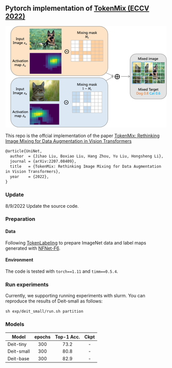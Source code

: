## Pytorch implementation of [TokenMix (ECCV 2022)](https://arxiv.org/abs/2207.08409)

![tenser](assets/tokenmix.png)

This repo is the offcial implementation of the paper [TokenMix: Rethinking Image Mixing for Data Augmentation in Vision Transformers](https://arxiv.org/abs/2207.08409)

```
@article{UniNet,
  author  = {Jihao Liu, Boxiao Liu, Hang Zhou, Yu Liu, Hongsheng Li},
  journal = {arXiv:2207.08409},
  title   = {TokenMix: Rethinking Image Mixing for Data Augmentation in Vision Transformers},
  year    = {2022},
}
```

### Update
8/9/2022 Update the source code.

### Preparation
#### Data
Following [TokenLabeling](https://github.com/zihangJiang/TokenLabeling) to prepare ImageNet data and label maps generated with [NFNet-F6](https://arxiv.org/abs/2102.06171).
#### Environment
The code is tested with ```torch==1.11``` and ```timm==0.5.4```.

### Run experiments

Currently, we supporting running experiments with slurm.
You can reproduce the results of Deit-small as follows: 

```sh exp/deit_small/run.sh partition```

### Models 

|Model|epochs|Top-1 Acc.|Ckpt|
|-|:-:|:-:|:-:|
|Deit-tiny|300|73.2|-|
|Deit-small| 300 | 80.8|-|
|Deit-base|300|82.9|-|
